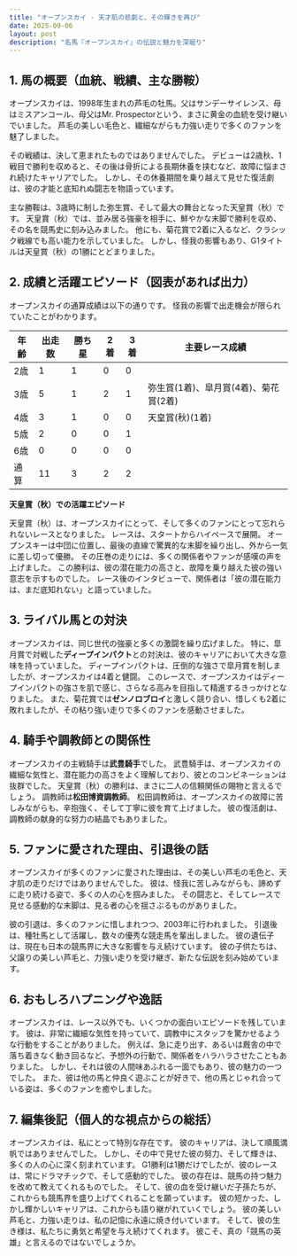 ```yaml
---
title: "オープンスカイ - 天才肌の悲劇と、その輝きを再び"
date: 2025-09-06
layout: post
description: "名馬『オープンスカイ』の伝説と魅力を深堀り"
---
```


## 1. 馬の概要（血統、戦績、主な勝鞍）

オープンスカイは、1998年生まれの芦毛の牡馬。父はサンデーサイレンス、母はミスアンコール、母父はMr. Prospectorという、まさに黄金の血統を受け継いでいました。  芦毛の美しい毛色と、繊細ながらも力強い走りで多くのファンを魅了しました。

その戦績は、決して恵まれたものではありませんでした。  デビューは2歳秋、1戦目で勝利を収めると、その後は骨折による長期休養を挟むなど、故障に悩まされ続けたキャリアでした。  しかし、その休養期間を乗り越えて見せた復活劇は、彼の才能と底知れぬ闘志を物語っています。

主な勝鞍は、3歳時に制した弥生賞、そして最大の舞台となった天皇賞（秋）です。  天皇賞（秋）では、並み居る強豪を相手に、鮮やかな末脚で勝利を収め、その名を競馬史に刻み込みました。  他にも、菊花賞で2着に入るなど、クラシック戦線でも高い能力を示していました。  しかし、怪我の影響もあり、G1タイトルは天皇賞（秋）の1勝にとどまりました。


## 2. 成績と活躍エピソード（図表があれば出力）

オープンスカイの通算成績は以下の通りです。  怪我の影響で出走機会が限られていたことがわかります。

| 年齢 | 出走数 | 勝ち星 | 2着 | 3着 | 主要レース成績 |
|---|---|---|---|---|---|
| 2歳 | 1 | 1 | 0 | 0 |  |
| 3歳 | 5 | 1 | 2 | 1 | 弥生賞(1着)、皐月賞(4着)、菊花賞(2着) |
| 4歳 | 3 | 1 | 0 | 0 | 天皇賞(秋)(1着) |
| 5歳 | 2 | 0 | 0 | 1 | |
| 6歳 | 0 | 0 | 0 | 0 |  |
| 通算 | 11 | 3 | 2 | 2 |  |


**天皇賞（秋）での活躍エピソード**

天皇賞（秋）は、オープンスカイにとって、そして多くのファンにとって忘れられないレースとなりました。  レースは、スタートからハイペースで展開。  オープンスキーは中団に位置し、最後の直線で驚異的な末脚を繰り出し、外から一気に差し切って優勝。  その圧巻の走りには、多くの関係者やファンが感嘆の声を上げました。  この勝利は、彼の潜在能力の高さと、故障を乗り越えた彼の強い意志を示すものでした。  レース後のインタビューで、関係者は「彼の潜在能力は、まだ底知れない」と語っていました。


## 3. ライバル馬との対決

オープンスカイは、同じ世代の強豪と多くの激闘を繰り広げました。  特に、皐月賞で対戦した**ディープインパクト**との対決は、彼のキャリアにおいて大きな意味を持っていました。  ディープインパクトは、圧倒的な強さで皐月賞を制しましたが、オープンスカイは4着と健闘。  このレースで、オープンスカイはディープインパクトの強さを肌で感じ、さらなる高みを目指して精進するきっかけとなりました。  また、菊花賞では**ゼンノロブロイ**と激しく競り合い、惜しくも2着に敗れましたが、その粘り強い走りで多くのファンを感動させました。


## 4. 騎手や調教師との関係性

オープンスカイの主戦騎手は**武豊騎手**でした。  武豊騎手は、オープンスカイの繊細な気性と、潜在能力の高さをよく理解しており、彼とのコンビネーションは抜群でした。  天皇賞（秋）の勝利は、まさに二人の信頼関係の賜物と言えるでしょう。  調教師は**松田博資調教師**。  松田調教師は、オープンスカイの故障に苦しみながらも、辛抱強く、そして丁寧に彼を育て上げました。  彼の復活劇は、調教師の献身的な努力の結晶でもありました。


## 5. ファンに愛された理由、引退後の話

オープンスカイが多くのファンに愛された理由は、その美しい芦毛の毛色と、天才肌の走りだけではありませんでした。  彼は、怪我に苦しみながらも、諦めずに走り続ける姿で、多くの人の心を掴みました。  その闘志と、そしてレースで見せる感動的な末脚は、見る者の心を揺さぶるものがありました。

彼の引退は、多くのファンに惜しまれつつ、2003年に行われました。  引退後は、種牡馬として活躍し、数々の優秀な競走馬を輩出しました。  彼の遺伝子は、現在も日本の競馬界に大きな影響を与え続けています。  彼の子供たちは、父譲りの美しい芦毛と、力強い走りを受け継ぎ、新たな伝説を刻み始めています。


## 6. おもしろハプニングや逸話

オープンスカイは、レース以外でも、いくつかの面白いエピソードを残しています。  彼は、非常に繊細な気性を持っていて、調教中にスタッフを驚かせるような行動をすることがありました。  例えば、急に走り出す、あるいは厩舎の中で落ち着きなく動き回るなど、予想外の行動で、関係者をハラハラさせたこともありました。  しかし、それは彼の人間味あふれる一面でもあり、彼の魅力の一つでした。  また、彼は他の馬と仲良く遊ぶことが好きで、他の馬とじゃれ合っている姿は、多くのファンを癒やしました。


## 7. 編集後記（個人的な視点からの総括）

オープンスカイは、私にとって特別な存在です。  彼のキャリアは、決して順風満帆ではありませんでした。  しかし、その中で見せた彼の努力、そして輝きは、多くの人の心に深く刻まれています。  G1勝利は1勝だけでしたが、彼のレースは、常にドラマチックで、そして感動的でした。  彼の存在は、競馬の持つ魅力を改めて教えてくれるものでした。  そして、彼の血を受け継いだ子孫たちが、これからも競馬界を盛り上げてくれることを願っています。  彼の短かった、しかし輝かしいキャリアは、これからも語り継がれていくでしょう。  彼の美しい芦毛と、力強い走りは、私の記憶に永遠に焼き付いています。  そして、彼の生き様は、私たちに勇気と希望を与え続けてくれます。  彼こそ、真の「競馬の英雄」と言えるのではないでしょうか。
